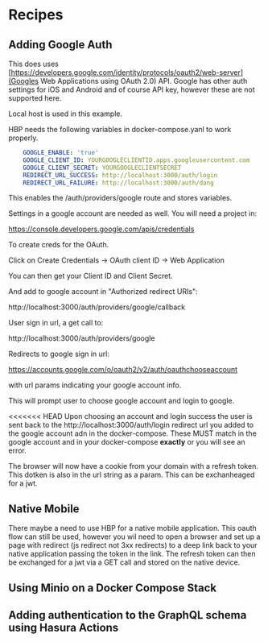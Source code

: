 # Recipes

## Adding Google Auth

This does uses [https://developers.google.com/identity/protocols/oauth2/web-server](Googles Web Applications using OAuth 2.0) API. Google has other auth settings for iOS and Android and of course API key, however these are not supported here.

Local host is used in this example.

HBP needs the following variables in docker-compose.yanl to work properly.

```yaml
    GOOGLE_ENABLE: 'true'
    GOOGLE_CLIENT_ID: YOURGOOGLECLIENTID.apps.googleusercontent.com
    GOOGLE_CLIENT_SECRET: YOURGOOGLECLIENTSECRET
    REDIRECT_URL_SUCCESS: http://localhost:3000/auth/login
    REDIRECT_URL_FAILURE: http://localhost:3000/auth/dang
 ```

 This enables the /auth/providers/google route and stores variables.

Settings in a google account are needed as well. You will need a project in:

https://console.developers.google.com/apis/credentials

To create creds for the OAuth.

Click on Create Credentials ->  OAuth client ID -> Web Application

You can then get your Client ID and Client Secret.

And add to google account in "Authorized redirect URIs":

http://localhost:3000/auth/providers/google/callback

User sign in url, a get call to:

http://localhost:3000/auth/providers/google

Redirects to google sign in url:

https://accounts.google.com/o/oauth2/v2/auth/oauthchooseaccount

with url params indicating your google account info.

This will prompt user to choose google account and login to google.

<<<<<<< HEAD
Upon choosing an account and login success the user is sent back to the http://localhost:3000/auth/login redirect url you added to the google account adn in the docker-compose. These MUST match in the google account and in your docker-compose **exactly** or you will see an error.

The browser will now have a cookie from your domain with a refresh token. This dotken is also in the url string as a param. This can be exchanheaged for a jwt.

## Native Mobile

There maybe a need to use HBP for a native mobile application. This oauth flow can still be used, however you wil need to open a browser and set up a page with redirect (js redirect not 3xx redirects) to a deep link back to your native application passing the token in the link. The refresh token can then be exchanged for a jwt via a GET call and stored on the native device. 


## Using Minio on a Docker Compose Stack

## Adding authentication to the GraphQL schema using Hasura Actions